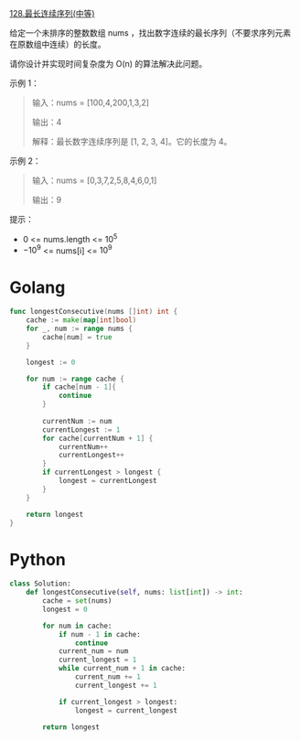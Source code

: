 [128.最长连续序列(中等)](https://leetcode.cn/problems/longest-consecutive-sequence/description/?envType=study-plan-v2&envId=top-100-liked)

给定一个未排序的整数数组 nums ，找出数字连续的最长序列（不要求序列元素在原数组中连续）的长度。

请你设计并实现时间复杂度为 O(n) 的算法解决此问题。

示例 1：
> 输入：nums = [100,4,200,1,3,2]
>
> 输出：4
>
>解释：最长数字连续序列是 [1, 2, 3, 4]。它的长度为 4。

示例 2：

>输入：nums = [0,3,7,2,5,8,4,6,0,1]
>
>输出：9
 

提示：

- 0 <= nums.length <= $10^5$
- $-10^9$ <= nums[i] <= $10^9$

# Golang
```go
func longestConsecutive(nums []int) int {
	cache := make(map[int]bool)
	for _, num := range nums {
		cache[num] = true
	}

	longest := 0 

	for num := range cache {
		if cache[num - 1]{
			continue
		}
	
		currentNum := num
		currentLongest := 1
		for cache[currentNum + 1] {
			currentNum++
			currentLongest++
		}
		if currentLongest > longest {
			longest = currentLongest
		}
	}

	return longest
}
```
# Python
```python
class Solution:
    def longestConsecutive(self, nums: list[int]) -> int:
        cache = set(nums)
        longest = 0

        for num in cache:
            if num - 1 in cache:
                continue
            current_num = num
            current_longest = 1
            while current_num + 1 in cache:
                current_num += 1
                current_longest += 1

            if current_longest > longest:
                longest = current_longest

        return longest
```
